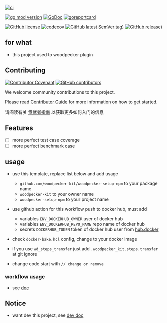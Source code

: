 [![ci](https://github.com/woodpecker-kit/woodpecker-setup-npm/workflows/ci/badge.svg)](https://github.com/woodpecker-kit/woodpecker-setup-npm/actions/workflows/ci.yml)

[![go mod version](https://img.shields.io/github/go-mod/go-version/woodpecker-kit/woodpecker-setup-npm?label=go.mod)](https://github.com/woodpecker-kit/woodpecker-setup-npm)
[![GoDoc](https://godoc.org/github.com/woodpecker-kit/woodpecker-setup-npm?status.png)](https://godoc.org/github.com/woodpecker-kit/woodpecker-setup-npm)
[![goreportcard](https://goreportcard.com/badge/github.com/woodpecker-kit/woodpecker-setup-npm)](https://goreportcard.com/report/github.com/woodpecker-kit/woodpecker-setup-npm)

[![GitHub license](https://img.shields.io/github/license/woodpecker-kit/woodpecker-setup-npm)](https://github.com/woodpecker-kit/woodpecker-setup-npm)
[![codecov](https://codecov.io/gh/woodpecker-kit/woodpecker-setup-npm/branch/main/graph/badge.svg)](https://codecov.io/gh/woodpecker-kit/woodpecker-setup-npm)
[![GitHub latest SemVer tag)](https://img.shields.io/github/v/tag/woodpecker-kit/woodpecker-setup-npm)](https://github.com/woodpecker-kit/woodpecker-setup-npm/tags)
[![GitHub release)](https://img.shields.io/github/v/release/woodpecker-kit/woodpecker-setup-npm)](https://github.com/woodpecker-kit/woodpecker-setup-npm/releases)

## for what

- this project used to woodpecker plugin

## Contributing

[![Contributor Covenant](https://img.shields.io/badge/contributor%20covenant-v1.4-ff69b4.svg)](.github/CONTRIBUTING_DOC/CODE_OF_CONDUCT.md)
[![GitHub contributors](https://img.shields.io/github/contributors/woodpecker-kit/woodpecker-setup-npm)](https://github.com/woodpecker-kit/woodpecker-setup-npm/graphs/contributors)

We welcome community contributions to this project.

Please read [Contributor Guide](.github/CONTRIBUTING_DOC/CONTRIBUTING.md) for more information on how to get started.

请阅读有关 [贡献者指南](.github/CONTRIBUTING_DOC/zh-CN/CONTRIBUTING.md) 以获取更多如何入门的信息

## Features

- [ ] more perfect test case coverage
- [ ] more perfect benchmark case

## usage

- use this template, replace list below and add usage
    - `github.com/woodpecker-kit/woodpecker-setup-npm` to your package name
    - `woodpecker-kit` to your owner name
    - `woodpecker-setup-npm` to your project name

- use github action for this workflow push to docker hub, must add
    - variables `ENV_DOCKERHUB_OWNER` user of docker hub
    - variables `ENV_DOCKERHUB_REPO_NAME` repo name of docker hub
    - secrets `DOCKERHUB_TOKEN` token of docker hub user from [hub.docker](https://hub.docker.com/settings/security)

- check `docker-bake.hcl` config, change to your docker image

- if you use `wd_steps_transfer` just add `.woodpecker_kit.steps.transfer` at git ignore
- change code start with `// change or remove`

### workflow usage

- see [doc](doc/docs.md)

## Notice

- want dev this project, see [dev doc](doc/README.md)